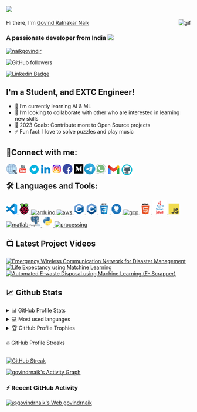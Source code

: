 ### <img src="https://media.giphy.com/media/hvRJCLFzcasrR4ia7z/giphy.gif" width="25px">
Hi there, I'm [Govind Ratnakar Naik][website] 
<img  align="right" alt="gif" height = "230px"  src="https://media1.tenor.com/images/505ddb5e0b0e8c3e96b66e1469ef47c1/tenor.gif?itemid=4903969" />

### A passionate developer from India <img src="https://emojis.slackmojis.com/emojis/images/1531849430/4246/blob-sunglasses.gif?1531849430" width="25px"/>

<p  align="left"> <a href="https://twitter.com/naikgovindjr" target="blank"><img src="https://img.shields.io/twitter/follow/NaikGovindjr?color=1DA1F2&label=follow&logo=twitter&style=for-the-badge" alt="naikgovindjr" /></a> </p>
<img alt="GitHub followers" src="https://komarev.com/ghpvc/?username=govindrnaik&color=006400&label=VISITORS&logo=GitHub&style=flat-square">

[![Linkedin Badge](https://img.shields.io/badge/-LinkedIn-blue?style=for-the-badge&logo=LinkedIn&logoColor=blue&label=CONNECT&link=https://www.linkedin.com/in/naikgovindr)](https://www.linkedin.com/in/naikgovindr)
  
## I'm a Student, and EXTC Engineer! 

- 🌱 I’m currently learning AI & ML 
- 👯 I’m looking to collaborate with other who are interested in learning new skills
- 🥅 2023 Goals: Contribute more to Open Source projects
- ⚡ Fun fact: I love to solve puzzles and play music


## 🤝Connect with me:

[<img align="left" alt="gov.com" width="30px" src="https://github.com/govindrnaik/govindrnaik/blob/master/Profile%20Icons/internet-unscreen.gif" />][website]
[<img align="left" alt=" YouTube" width="30px" src="https://github.com/govindrnaik/govindrnaik/blob/master/Profile%20Icons/youtube.gif" />][youtube]
[<img align="left" alt="twitter" width="33px" src="https://github.com/govindrnaik/govindrnaik/blob/master/Profile%20Icons/twitter.gif"/>][twitter]
[<img align="left" alt="LinkedIn" width="30px" src="https://github.com/govindrnaik/govindrnaik/blob/master/Profile%20Icons/linkedin2.gif" />][linkedin]
[<img align="left" alt="Instagram" width="30px" src="https://github.com/govindrnaik/govindrnaik/blob/master/Profile%20Icons/instagram-unscreen.gif" />][instagram]
[<img align="left" alt=" facebook" height="30px" width="30px" src="https://github.com/govindrnaik/govindrnaik/blob/master/Profile%20Icons/facebook.gif" />][facebook]
[<img align="left" alt=" medium" width="30px" src="https://github.com/govindrnaik/govindrnaik/blob/master/Profile%20Icons/medium-monogram.gif" />][medium]
[<img align="left" alt=" telegram" height="30px" width="30px" src="https://github.com/govindrnaik/govindrnaik/blob/master/Profile%20Icons/telegram.gif" />][telegram]
[<img align="left" alt=" whatsapp" width="30px" src="https://github.com/govindrnaik/govindrnaik/blob/master/Profile%20Icons/whatsapp-unscreen.gif" />][whatsapp]
[<img align="left" alt=" mail" width="39px" src="https://github.com/govindrnaik/govindrnaik/blob/master/Profile%20Icons/mail.gif" />][mail]
[<img align="left" alt=" github" width="35px" src="https://github.com/govindrnaik/govindrnaik/blob/master/Profile%20Icons/github-unscreen.gif" />][github]


</br>

## 🛠️ Languages and Tools:


<p align="left"> 
<a href="https://visualstudio.microsoft.com/vs/" target="_blank"> <img src="https://raw.githubusercontent.com/github/explore/80688e429a7d4ef2fca1e82350fe8e3517d3494d/topics/visual-studio-code/visual-studio-code.png" alt="Visual Studio Code" width="30" height="30"/> </a> 
<a href="https://www.raspberrypi.org/" target="_blank"> <img src="https://raw.githubusercontent.com/github/explore/80688e429a7d4ef2fca1e82350fe8e3517d3494d/topics/raspberry-pi/raspberry-pi.png" alt="Raspberry Pi" width="30" height="30"/> </a>    
<a href="https://www.arduino.cc/" target="_blank"> <img src="https://cdn.worldvectorlogo.com/logos/arduino-1.svg" alt="arduino" width="30" height="30"/> </a> 
<a href="https://aws.amazon.com" target="_blank"> <img src="https://upload.wikimedia.org/wikipedia/commons/thumb/5/5c/AWS_Simple_Icons_AWS_Cloud.svg/1024px-AWS_Simple_Icons_AWS_Cloud.svg.png" alt="aws" width="40" height="30"/> </a>
<a href="https://www.cprogramming.com/" target="_blank"> <img src="https://raw.githubusercontent.com/devicons/devicon/master/icons/c/c-original.svg" alt="c" width="30" height="30"/> </a> <a href="https://www.w3schools.com/cpp/" target="_blank"> <img src="https://raw.githubusercontent.com/devicons/devicon/master/icons/cplusplus/cplusplus-original.svg" alt="cplusplus" width="30" height="30"/> </a> 
<a href="https://www.w3schools.com/css/" target="_blank"> <img src="https://raw.githubusercontent.com/devicons/devicon/master/icons/css3/css3-original-wordmark.svg" alt="css3" width="30" height="30"/> </a> 
<a href="https://lab.github.com/githubtraining/introduction-to-github" target="_blank"> <img src="https://github.com/govindrnaik/govindrnaik/blob/master/github%20logo.png" alt="gcp" width="30" height="30"/> </a> 
<a href="https://cloud.google.com" target="_blank"> <img src="https://www.vectorlogo.zone/logos/google_cloud/google_cloud-icon.svg" alt="gcp" width="30" height="30"/> </a> 
<a href="https://www.w3.org/html/" target="_blank"> <img src="https://raw.githubusercontent.com/devicons/devicon/master/icons/html5/html5-original-wordmark.svg" alt="html5" width="30" height="30"/> </a> 
  <a href="https://www.java.com" target="_blank"> <img src="https://raw.githubusercontent.com/devicons/devicon/master/icons/java/java-original-wordmark.svg" alt="java" width="40" height="40"/> </a> 
  <a href="https://developer.mozilla.org/en-US/docs/Web/JavaScript" target="_blank"> <img src="https://raw.githubusercontent.com/devicons/devicon/master/icons/javascript/javascript-original.svg" alt="javascript" width="30" height="30"/> </a> 
  <a href="https://www.mathworks.com/" target="_blank"> <img src="https://upload.wikimedia.org/wikipedia/commons/2/21/Matlab_Logo.png" alt="matlab" width="30" height="30"/> </a> 
  <a href="https://www.postgresql.org" target="_blank"> <img src="https://raw.githubusercontent.com/devicons/devicon/master/icons/postgresql/postgresql-original-wordmark.svg" alt="postgresql" width="30" height="30"/> </a> 
  <a href="https://www.python.org" target="_blank"> <img src="https://raw.githubusercontent.com/devicons/devicon/master/icons/python/python-original.svg" alt="python" width="30" height="30"/> </a> 
<a href="https://www.processing.org" target="_blank"> <img src="https://avatars.githubusercontent.com/u/1617169" alt="processing" width="30" height="30"/> </a> </p>



[website]: https://sites.google.com/viva-technology.org/govindnaik/home
[twitter]: https://twitter.com/NaikGovindjr
[youtube]: https://www.youtube.com/channel/UCilYVcxFZAYJ50xfQ8uVfxw
[instagram]: https://www.instagram.com/naikjr.govind
[linkedin]: https://www.linkedin.com/in/govindrnaik
[facebook]: https://www.facebook.com/profile.php?id=100008485660272
[medium]: https://medium.com/@govindrnaik.trk
[telegram]: https://t.me/tughlak
[whatsapp]: https://api.whatsapp.com/send/?phone=+918850922017&text=Hello%20found%20you%20from%20Github&app_absent=0
[github]: https://github.com/govindrnaik
[mail]: mailto:govindrnaik.trk@gmail.com

<!-- ### Blogs posts -->
<!-- BLOG-POST-LIST:START -->
<!-- BLOG-POST-LIST:END -->



## 📺 Latest Project Videos

<!-- YOUTUBE:START -->
<a href="https://www.youtube.com/watch?v=UI6MCAI6rSw" target="_blank"> <img src="https://i2.ytimg.com/vi/UI6MCAI6rSw/hqdefault.jpg" alt="Emergency Wireless Communication Network for Disaster Management" width="200" height="130"/> </a> 
<a href="https://www.youtube.com/watch?v=fDX08hQ3Gcw" target="_blank"> <img src="https://i3.ytimg.com/vi/fDX08hQ3Gcw/hqdefault.jpg" alt="Life Expectancy using Matchine Learning" width="200" height="130"/> </a> 
<a href="https://www.youtube.com/watch?v=wNOZP22RSwI" target="_blank"> <img src="https://i2.ytimg.com/vi/-J2UN6sMDN0/hqdefault.jpg" alt="Automated E-waste Disposal using Machine Learning (E- Scrapper)" width="200" height="130"/> </a> 
<!-- YOUTUBE:END -->
    
## 📈 Github Stats

<details>
  <summary>📊 GitHub Profile Stats</summary>
  <br/>
    ![profile-summary-cards](https://github-profile-summary-cards.vercel.app/api/cards/profile-details?username=govindrnaik&theme=dark)

  ![Govind's GitHub stats](https://github-readme-stats.vercel.app/api?username=govindrnaik&text_color=006400&show_icons=true&theme=vision-friendly-dark&bg_color=ffffff00)

  
</details> 
<details> 
  <summary>💻 Most used languages</summary>
  <br/>

  [![Top Langs](https://github-readme-stats.vercel.app/api/top-langs/?username=govindrnaik&theme=vision-friendly-dark&text_color=00ff00&bg_color=ffffff00)](https://github.com/anuraghazra/github-readme-stats)

  
  <br/>
  <b>Note:</b> This chart is only a metric of which languages my public code on GitHub consists of and does not reflect my experience or skill level.
</details>
<details>
  <summary>🏆 GitHub Profile Trophies</summary>
  <br/>
  <p align="left"> <a href="https://github.com/ryo-ma/github-profile-trophy"><img src="https://github-profile-trophy.vercel.app/?username=govindrnaik&column=6&theme=juicyfresh&margin-w=16&margin-h=16&rank=S,AAA,A,B,C,SECRET,SSS,SS,AA&no-bg=true" alt="govindrnaik" /></a> </p>
 
</details>

  <br/>
  <summary>🔥 GitHub Profile Streaks</summary>
  <br/>
  
[![GitHub Streak](http://github-readme-streak-stats.herokuapp.com?user=govindrnaik&theme=highcontrast&background=DD272700&stroke=27225F&border=8F8F8F&fire=FFD107&sideNums=fd5217&currStreakLabel=BEC01A&currStreakNum=fd5217&ring=FF0000&sideLabels=2A851D&dates=308D8B)](https://git.io/streak-stats)




  <a href="https://github.com/ashutosh00710/github-readme-activity-graph"><img alt="govindrnaik's Activity Graph" src="https://github-readme-activity-graph.vercel.app/graph/?username=govindrnaik&bg_color=1F222E&color=F8D866&line=F85D7F&point=FFFFFF&hide_border=true" /></a>

  <h3>⚡ Recent GitHub Activity</h3>

  <p><a href="govindrnaik.github.io"><img src="https://github.com/govindrnaik/govindrnaik/blob/main/profile-3d-contrib/profile-night-rainbow.svg" alt="@govindrnaik&#39;s Web govindrnaik"></a></p>



<!-- ![GitHub Activity Graph](https://activity-graph.herokuapp.com/graph?username=govindrnaik&theme=react-dark)   -->
  
<!-- ## What I am listening ?
&nbsp;[![Spotify](https://spotify-song-play-pied.vercel.app/api/spotify)](https://open.spotify.com/user/dv82gzmcf0nex0ppuxin9s016) -->

<!-- ![gitartwork](gitartwork.svg) -->

<!-- ![snake gif](https://github.com/govindrnaik/govindrnaik/blob/output/github-contribution-grid-snake.svg) -->

